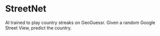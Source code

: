 # StreetNet
AI trained to play country streaks on GeoGuessr. Given a random Google Street View, predict the country.
